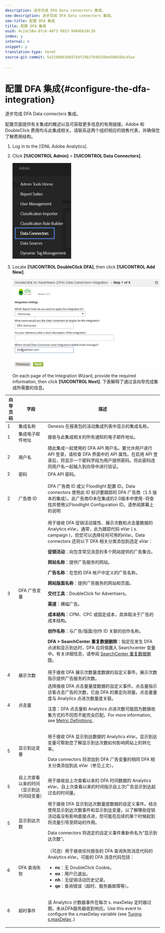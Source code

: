 ```yaml
---
description: 逐步完成 DFA Data connectors 集成。
seo-description: 逐步完成 DFA Data connectors 集成。
seo-title: 配置 DFA 集成
title: 配置 DFA 集成
uuid: 4c2ac58a-87c6-46f3-9033-9404bb18c39
index: y
internal: n
snippet: y
translation-type: tm+mt
source-git-commit: 5e22d080398d74df29b1f849258e6500168cd5aa

---
```



# 配置 DFA 集成{#configure-the-dfa-integration}

逐步完成 DFA Data connectors 集成。

配置页面提供有关集成的概述以及可获取更多信息的有用链接。Adobe 和 DoubleClick 费用均与此集成相关。请联系这两个组织相应的销售代表，并确保您了解费用结构。

1. Log in to the [!DNL Adobe Analytics].
1. Click **[!UICONTROL Admin]** &gt; **[!UICONTROL Data Connectors]**.

   ![](assets/data_connectors.png)

1. Locate **[!UICONTROL DoubleClick DFA]**, then click **[!UICONTROL Add New]**.

   ![步骤结果](assets/wizard-01.png)

   On each page of the Integration Wizard, provide the required information, then click **[!UICONTROL Next]**. 下表解释了通过该向导完成集成所需要的信息。

<table id="table_8F6F7F304C36431DA5FD6E5D54F60FC0"> 
 <thead> 
  <tr> 
   <th colname="col1" class="entry"> 向导页码 </th> 
   <th colname="col2" class="entry"> 字段 </th> 
   <th colname="col3" class="entry"> 描述 </th> 
  </tr> 
 </thead>
 <tbody> 
  <tr> 
   <td colname="col1"> 1 </td> 
   <td colname="col2"> 集成名称 </td> 
   <td colname="col3"> Genesis 在报表包的活动集成列表中显示的集成名称。 </td> 
  </tr> 
  <tr> 
   <td colname="col1"> 1 </td> 
   <td colname="col2"> 集成电子邮件地址 </td> 
   <td colname="col3"> 接收与此集成相关的所有通知的电子邮件地址。 </td> 
  </tr> 
  <tr> 
   <td colname="col1"> 2 </td> 
   <td colname="col2"> 用户名 </td> 
   <td colname="col3"> 随此集成一起使用的 DFA API 用户名。要允许用户进行 API 登录，请检查 DFA 界面中的 API 属性。在启用 API 登录后，将显示一个密码字段为用户提供密码。将此密码连同用户名一起输入到向导中进行验证。 </td> 
  </tr> 
  <tr> 
   <td colname="col1"> 2 </td> 
   <td colname="col2"> 密码 </td> 
   <td colname="col3"> DFA API 密码。 </td> 
  </tr> 
  <tr> 
   <td colname="col1"> 2 </td> 
   <td colname="col2"> 广告商 ID </td> 
   <td colname="col3"> <p>DFA 广告商 ID 或父 Floodlight 配置 ID。Data connectors 使用此 ID 标识要跟踪的 DFA 广告商（1.5 版本的集成）。此广告商ID未在集成的2.0版本中使用-将查找并使用父Floodlight Configuration ID。请参阅屏幕上的说明 </p> </td> 
  </tr> 
  <tr> 
   <td colname="col1"> 3 </td> 
   <td colname="col2"> DFA 广告变量 </td> 
   <td colname="col3"> 用于接收 DFA 促销活动属性、展示次数和点击量数据的 Analytics eVar。通常，此为跟踪代码 eVar (<span class="varname"> s. campaign </span>)，但您可以选择任何可用的eVar。Data connectors 还将以下 DFA 相关分类添加到选定 eVar： <p><b>促销活动</b>：向包含常见消息的多个网站提供的广告集合。 </p> <p><b>网站名称</b>：提供广告服务的网站。 </p> <p><b>广告名称</b>：在您的 DFA 帐户中定义的广告名称。 </p> <p><b>网站版面名称</b>：提供广告服务的网站和页面。 </p> <p><b>交付工具</b>：DoubleClick for Advertisers。 </p> <p><b>渠道</b>：横幅广告。 </p> <p><b>成本结构</b>：CPM、CPC 或固定成本，具体取决于广告的成本结构。 </p> <p><b>创作名称</b>：与广告/版面/创作 ID 关联的创作名称。 </p> <p><b>DFA &gt; SearchCenter 重复数据删除</b>：指定在发生 DFA 点进和显示到达时，DFA 应将值置入 Searchcenter 变量中。有关详细信息，请参阅 <a href="../../dfa-data-connector-analytics/dfa-integration-features.md#concept-ff93289d1662410e98f62c200394b3e3" format="dita" scope="local">SearchCenter 重复数据删除</a>。 </p> </td> 
  </tr> 
  <tr> 
   <td colname="col1"> 4 </td> 
   <td colname="col2"> 展示次数 </td> 
   <td colname="col3"> 用于接收 DFA 展示次数量度数据的自定义事件。展示次数指示提供广告服务的次数。 </td> 
  </tr> 
  <tr> 
   <td colname="col1"> 4 </td> 
   <td colname="col2"> 点击量 </td> 
   <td colname="col3"> 选择接收 DFA 点击量量度数据的自定义事件。点击量指示访客点击广告的次数，它由 DFA 的重定向测量。点击量量度与 Analytics 点进次数量度关联。 <p>注意：DFA 点击量和 Analytics 点进次数可能因为数据收集方式的不同而不能完全匹配。For more information, see <a href="../../dfa-data-connector-analytics/dfa-reconciling-metric-discrepancies/dfa-metric-definitions.md#concept-2d5cd5ddd2594bb386a16a2764f30982" format="dita" scope="local"> Metric Definitions </a>. </p> </td> 
  </tr> 
  <tr> 
   <td colname="col1"> 5 </td> 
   <td colname="col2"> 显示到达变量 </td> 
   <td colname="col3"> <p>用于接收 DFA 显示到达数据的 Analytics eVar。显示到达变量可帮助您了解显示到达次数如何影响网站上的转化率。 </p> <p>Data connectors 将添加到 DFA 广告变量的相同 DFA 相关分类添加到此 eVar（参见上文）。 </p> </td> 
  </tr> 
  <tr> 
   <td colname="col1"> 5 </td> 
   <td colname="col2"> 自上次查看以来的时间（显示到达时间段变量） </td> 
   <td colname="col3"> 用于接收自上次查看以来的 DFA 时间数据的 Analytics eVar。自上次查看以来的时间指示自上次广告显示到达起过去的时间量。 </td> 
  </tr> 
  <tr> 
   <td colname="col1"> 5 </td> 
   <td colname="col2"> 显示到达次数 </td> 
   <td colname="col3"> 用于接收 DFA 显示到达次数量度数据的自定义事件。结合使用显示到达次数事件和显示到达变量，以了解哪些促销活动虽没有影响直接点进，但可能在后续的某个时候起到将流量引导至网站的作用。 <p>Data connectors 将选定的自定义事件重新命名为“显示到达次数”。 </p> </td> 
  </tr> 
  <tr> 
   <td colname="col1"> 6 </td> 
   <td colname="col2"> DFA 查询失败 </td> 
   <td colname="col3"> （可选）用于接收任何报告的 DFA 查询失败消息代码的 Analytics eVar。可能的 DFA 消息代码包括： 
    <ul id="ul_85FC7FB19F7F4ADF83ABCA6DDB44CE19"> 
     <li id="li_0A3181DED5A149588A0D3F1584E2FE8B"><b>nc</b>：无 DoubleClick Cookie。 </li> 
     <li id="li_D397AA73AD5E4086A18B87F271E4EC14"><b>oo</b>：用户已退出。 </li> 
     <li id="li_5AC1D0C8049340B4AD857D88E275CBD6"><b>nh</b>：无促销活动历史记录。 </li> 
     <li id="li_73A8C5E905C54E2BB531A1FCDBC6AA1A"><b>qe</b>：查询错误（超时、服务器故障等）。 </li> 
    </ul> </td> 
  </tr> 
  <tr> 
   <td colname="col1"> 6 </td> 
   <td colname="col2"> 超时事件 </td> 
   <td colname="col3"> <p>该 Analytics 计数器事件在每次<span class="varname"> s. maxDelay </span> 定时器过期，未从DFA服务器收到响应。Use this event to configure the <span class="varname"> s.maxDelay </span> variable (see <a href="../../dfa-data-connector-analytics/dfa-integration/dfa-tuning-s-maxlelay.md#concept-6deb28eee18e414db220d6009d449f0d" format="dita" scope="local"> Tuning s.maxDelay </a>.) </p> </td> 
  </tr> 
 </tbody> 
</table>

